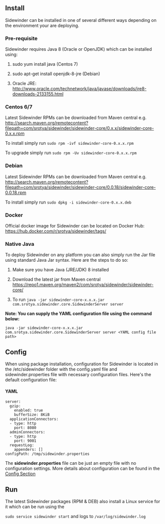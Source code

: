 ## Install
Sidewinder can be installed in one of several different ways depending on the environment your are deploying.

### Pre-requisite
Sidewinder requires Java 8 (Oracle or OpenJDK) which can be installed using:

1. sudo yum install java (Centos 7)

2. sudo apt-get install openjdk-8-jre (Debian)

3. Oracle JRE: http://www.oracle.com/technetwork/java/javase/downloads/jre8-downloads-2133155.html

### Centos 6/7
Latest Sidewinder RPMs can be downloaded from Maven central e.g. http://search.maven.org/remotecontent?filepath=com/srotya/sidewinder/sidewinder-core/0.x.x/sidewinder-core-0.x.x.rpm

To install simply run ```sudo rpm -ivf sidewinder-core-0.x.x.rpm```

To upgrade simply run ```sudo rpm -Uv sidewinder-core-0.x.x.rpm```

### Debian
Latest Sidewinder RPMs can be downloaded from Maven central e.g. http://search.maven.org/remotecontent?filepath=com/srotya/sidewinder/sidewinder-core/0.0.18/sidewinder-core-0.0.18.rpm

To install simply run ```sudo dpkg -i sidewinder-core-0.x.x.deb```

### Docker
Official docker image for Sidewinder can be located on Docker Hub: https://hub.docker.com/r/srotya/sidewinder/tags/

### Native Java
To deploy Sidewinder on any platform you can also simply run the Jar file using standard Java Jar syntax. Here are the steps to do so:

1. Make sure you have Java (JRE/JDK) 8 installed

2. Download the latest jar from Maven central https://repo1.maven.org/maven2/com/srotya/sidewinder/sidewinder-core/

3. To run ```java -jar sidewinder-core-x.x.x.jar com.srotya.sidewinder.core.SidewinderServer server```


**Note: You can supply the YAML configuration file using the command below:**
```
java -jar sidewinder-core-x.x.x.jar com.srotya.sidewinder.core.SidewinderServer server <YAML config file path>
```

## Config
When using package installation, configuration for Sidewinder is located in the /etc/sidewinder folder with the config.yaml file and sidewinder.properties file with necessary configuration files. Here's the default configuration file:

#### YAML
```
server:
  gzip:
    enabled: true
    bufferSize: 8KiB
  applicationConnectors:
  - type: http
    port: 8080
  adminConnectors:
  - type: http
    port: 9001
  requestLog:
    appenders: []
configPath: /tmp/sidewinder.properties
```

The **sidewinder.properties** file can be just an empty file with no configuration settings. More details about configuration can be found in the [Config Section](/deployment/config)

## Run
The latest Sidewinder packages (RPM & DEB) also install a Linux service for it which can be run using the

```sudo service sidewinder start``` and logs to ```/var/log/sidewinder.log```
